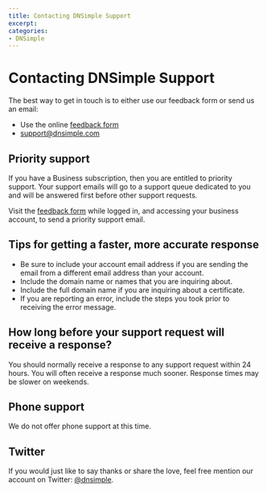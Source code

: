 ```yaml
---
title: Contacting DNSimple Support
excerpt: 
categories:
- DNSimple
---
```


# Contacting DNSimple Support

The best way to get in touch is to either use our feedback form or send us an email:

- Use the online [feedback form](https://dnsimple.com/feedback)
- [support@dnsimple.com](mailto:support@dnsimple.com)

## Priority support

If you have a Business subscription, then you are entitled to priority support. Your support emails will go to a support queue dedicated to you and will be answered first before other support requests.

Visit the [feedback form](https://dnsimple.com/feedback) while logged in, and accessing your business account, to send a priority support email.

## Tips for getting a faster, more accurate response

- Be sure to include your account email address if you are sending the email from a different email address than your account.
- Include the domain name or names that you are inquiring about.
- Include the full domain name if you are inquiring about a certificate.
- If you are reporting an error, include the steps you took prior to receiving the error message.

## How long before your support request will receive a response?

You should normally receive a response to any support request within 24 hours. You will often receive a response much sooner. Response times may be slower on weekends.

## Phone support

We do not offer phone support at this time.

## Twitter

If you would just like to say thanks or share the love, feel free mention our account on Twitter: [@dnsimple](https://twitter.com/dnsimple).
